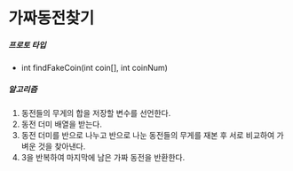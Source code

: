 # 가짜동전찾기
##### 프로토 타입
- int findFakeCoin(int coin[], int coinNum) 

##### 알고리즘
1. 동전들의 무게의 합을 저장할 변수를 선언한다. 
2. 동전 더미 배열을 받는다.
3. 동전 더미를 반으로 나누고 반으로 나눈 동전들의 무게를 재본 후 서로 비교하여 가벼운 것을 찾아낸다.
4. 3을 반복하여 마지막에 남은 가짜 동전을 반환한다.
